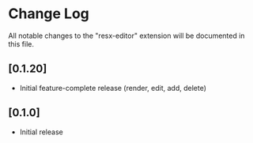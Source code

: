 # Change Log

All notable changes to the "resx-editor" extension will be documented in this file.

## [0.1.20]
- Initial feature-complete release (render, edit, add, delete)

## [0.1.0]

- Initial release